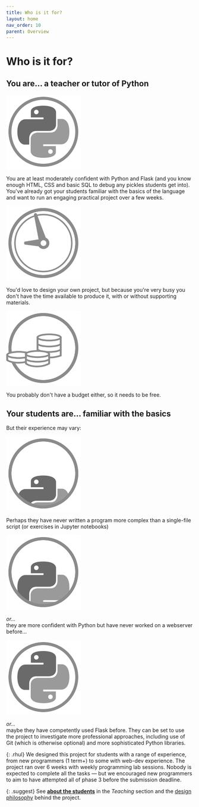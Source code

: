 ```yaml
---
title: Who is it for?
layout: home
nav_order: 10
parent: Overview
---
```


# Who is it for?

<div class="two-cols">
  <div class="callout callout-1">
    <h2 id="you-are">
      You are...
      a teacher or tutor of Python
    </h2>
    <div class="item-card">
      <img class="decal" src="/docs/img/overview-python-max.png" />
      <p>
        You are at least moderately confident with Python and Flask (and you
        know enough HTML, CSS and basic SQL to debug any pickles students get
        into). You've already got your students familiar with the basics of the
        language and want to run an engaging practical project over a few weeks.
      </p>
    </div>
    <div class="item-card">
      <img class="decal" src="/docs/img/overview-time.png" />
      <p>
        You'd love to design your own project, but because you're very busy you
        don't have the time available to produce it, with or without supporting
        materials.
      </p>
    </div>
    <div class="item-card">
      <img class="decal" src="/docs/img/overview-coins.png" />
      <p>
        You probably don't have a budget either, so it needs to be free.
      </p>
    </div>
  </div>
  <div class="callout callout-2">
    <h2 id="your-students-are">
      Your students are...
      familiar with the basics
    </h2>
    <p>
      But their experience may vary:
    </p>
    <div class="item-card">
      <img class="decal" src="/docs/img/overview-python-min.png" />
      <p>        
        Perhaps they have never written a program more complex than a
        single-file script (or exercises in Jupyter notebooks)
      </p>
    </div>
    <div class="item-card">
      <img class="decal" src="/docs/img/overview-python-mid.png" />
      <p>
        <em>or...</em><br>
        they are more confident with Python but have never worked on a
        webserver before...
      </p>
    </div>
    <div class="item-card">
      <img class="decal" src="/docs/img/overview-python-max.png" />
      <p>
        <em>or...</em><br>
        maybe they have competently used Flask before. They can be set to use
        the project to investigate more professional approaches, including use
        of Git (which is otherwise optional) and more sophisticated Python
        libraries.
      </p>
    </div>
  </div>
</div>

{: .rhul}
We designed this project for students with a range of experience, from new
programmers (1 term+) to some with web-dev experience. The project ran over 6
weeks with weekly programming lab sessions. Nobody is expected to complete all
the tasks — but we encouraged new programmers to aim to have attempted all of
phase 3 before the submission deadline.

{: .suggest}
See **[about the students](../teaching/students)** in the _Teaching_ section
and the [design philosophy](../about/design) behind the project.
